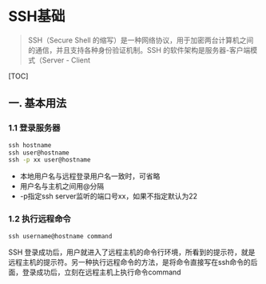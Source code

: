 # SSH基础

> SSH（Secure Shell 的缩写）是一种网络协议，用于加密两台计算机之间的通信，并且支持各种身份验证机制。SSH 的软件架构是服务器-客户端模式（Server - Client

[TOC]

## 一. 基本用法

### 1.1 登录服务器

```cmd
ssh hostname
ssh user@hostname
ssh -p xx user@hostname
```

* 本地用户名与远程登录用户名一致时，可省略
* 用户名与主机之间用@分隔
* -p指定ssh server监听的端口号xx，如果不指定默认为22

### 1.2 执行远程命令

```cmd
ssh username@hostname command
```

SSH 登录成功后，用户就进入了远程主机的命令行环境，所看到的提示符，就是远程主机的提示符。另一种执行远程命令的方法，是将命令直接写在ssh命令的后面，登录成功后，立刻在远程主机上执行命令command
